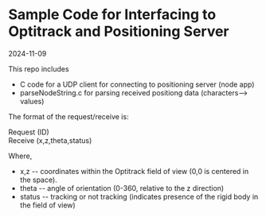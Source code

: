 # Sample Code for Interfacing to Optitrack and Positioning Server
2024-11-09

This repo includes
- C code for a UDP client for connecting to positioning server (node app)
- parseNodeString.c for parsing received positiong data (characters--> values)

The format of the request/receive is:

Request (ID) <br>
Receive (x,z,theta,status) <br>

Where,

- x,z -- coordinates within the Optitrack field of view (0,0 is centered in the space).
- theta -- angle of orientation (0-360, relative to the z direction)
- status -- tracking or not tracking (indicates presence of the rigid body in the field of view)


